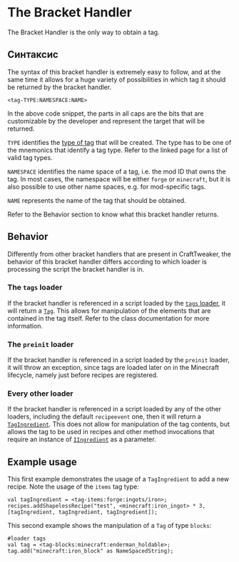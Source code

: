 # The Bracket Handler

The Bracket Handler is the only way to obtain a tag.

## Синтаксис
The syntax of this bracket handler is extremely easy to follow, and at the same time it allows for a huge variety of possibilities in which tag it should be returned by the bracket handler.

```zenscript
<tag-TYPE:NAMESPACE:NAME>
```

In the above code snippet, the parts in all caps are the bits that are customizable by the developer and represent the target that will be returned.

`TYPE` identifies the [type of tag](/Mods/Boson/Tags/TagType/) that will be created. The type has to be one of the mnemonics that identify a tag type. Refer to the linked page for a list of valid tag types.

`NAMESPACE` identifies the name space of a tag, i.e. the mod ID that owns the tag. In most cases, the namespace will be either `forge` or `minecraft`, but it is also possible to use other name spaces, e.g. for mod-specific tags.

`NAME` represents the name of the tag that should be obtained.

Refer to the Behavior section to know what this bracket handler returns.

## Behavior
Differently from other bracket handlers that are present in CraftTweaker, the behavior of this bracket handler differs according to which loader is processing the script the bracket handler is in.

### The `tags` loader
If the bracket handler is referenced in a script loaded by the [`tags` loader](/Mods/Boson/Loaders/Tags/), it will return a [`Tag`](/Mods/Boson/Tags/Tag/). This allows for manipulation of the elements that are contained in the tag itself. Refer to the class documentation for more information.

### The `preinit` loader
If the bracket handler is referenced in a script loaded by the `preinit` loader, it will throw an exception, since tags are loaded later on in the Minecraft lifecycle, namely just before recipes are registered.

### Every other loader
If the bracket handler is referenced in a script loaded by any of the other loaders, including the default `recipeevent` one, then it will return a [`TagIngredient`](/Mods/Boson/Tags/TagIngredient/). This does not allow for manipulation of the tag contents, but allows the tag to be used in recipes and other method invocations that require an instance of [`IIngredient`](/Vanilla/Variable_Types/IIngredient/) as a parameter.

## Example usage

This first example demonstrates the usage of a `TagIngredient` to add a new recipe. Note the usage of the `items` tag type:

```zenscript
val tagIngredient = <tag-items:forge:ingots/iron>;
recipes.addShapelessRecipe("test", <minecraft:iron_ingot> * 3, [tagIngredient, tagIngredient, tagIngredient]);
```

This second example shows the manipulation of a `Tag` of type `blocks`:

```zenscript
#loader tags
val tag = <tag-blocks:minecraft:enderman_holdable>;
tag.add("minecraft:iron_block" as NameSpacedString);
```
